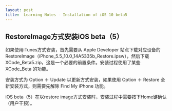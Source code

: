 ```yaml
---
layout: post
title:  Learning Notes - Installation of iOS 10 beta5
---
```


## RestoreImage方式安装iOS beta（5）
如果使用iTunes方式安装，首先需要从 Apple Developer 站点下载对应设备的RestoreImage（iPhone_5.5_10.0_14A5335b_Restore.ipsw），然后下载 XCode_Beta5.zip，这是一个必要的前置条件。安装过程使用了某些 XCode_Beta 的功能。 

安装方式为 Option ＋ Update 以更新方式安装，如果使用 Option ＋ Restore 全新安装方式，则需要先解除 Find My iPhone 功能。

iOS beta（5）在以restore image方式安装时，安装过程中需要按下Home键确认（用户干预）。 

